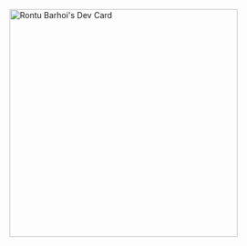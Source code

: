 <!-- ### Hi there 👋 -->
<a href="https://app.daily.dev/rontu"><img src="https://api.daily.dev/devcards/ffc04eebde4340118d5d5a39d35ecd22.png?r=43g" width="400" alt="Rontu Barhoi's Dev Card"/></a>


<!--
**Rontu22/Rontu22** is a ✨ _special_ ✨ repository because its `README.md` (this file) appears on your GitHub profile.

Here are some ideas to get you started:

- 🔭 I’m currently working on ...
- 🌱 I’m currently learning ...
- 👯 I’m looking to collaborate on ...
- 🤔 I’m looking for help with ...
- 💬 Ask me about ...
- 📫 How to reach me: ...
- 😄 Pronouns: ...
- ⚡ Fun fact: ...
-->
